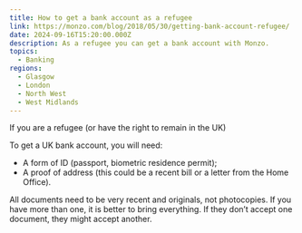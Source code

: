 ```yaml
---
title: How to get a bank account as a refugee
link: https://monzo.com/blog/2018/05/30/getting-bank-account-refugee/
date: 2024-09-16T15:20:00.000Z
description: As a refugee you can get a bank account with Monzo.
topics:
  - Banking
regions:
  - Glasgow
  - London
  - North West
  - West Midlands
---
```

If you are a refugee (or have the right to remain in the UK)

To get a UK bank account, you will need:

* A form of ID (passport, biometric residence permit);
* A proof of address (this could be a recent bill or a letter from the Home Office).

All documents need to be very recent and originals, not photocopies. If you have more than one, it is better to bring everything. If they don’t accept one document, they might accept another.
